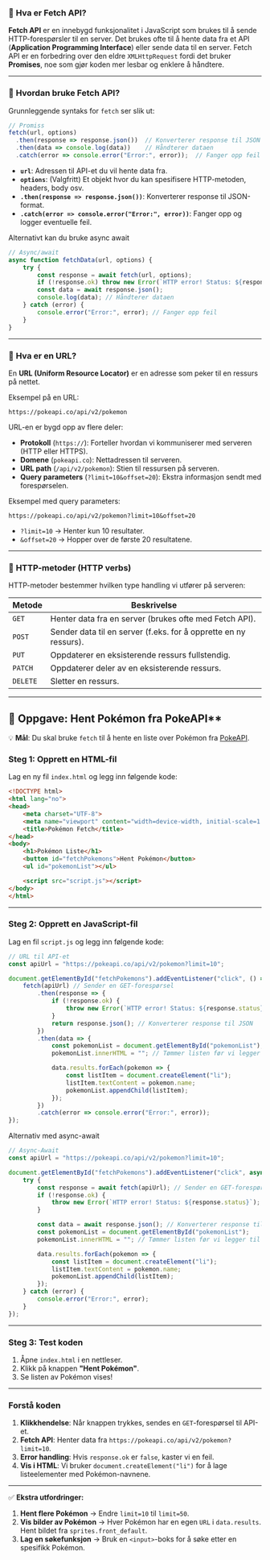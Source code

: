 ### 📌 **Hva er Fetch API?**  
**Fetch API** er en innebygd funksjonalitet i JavaScript som brukes til å sende HTTP-forespørsler til en server. Det brukes ofte til å hente data fra et API (**Application Programming Interface**) eller sende data til en server. Fetch API er en forbedring over den eldre `XMLHttpRequest` fordi det bruker **Promises**, noe som gjør koden mer lesbar og enklere å håndtere.

---

### 📌 **Hvordan bruke Fetch API?**  
Grunnleggende syntaks for `fetch` ser slik ut:  


```javascript
// Promiss
fetch(url, options)
  .then(response => response.json())  // Konverterer response til JSON
  .then(data => console.log(data))    // Håndterer dataen
  .catch(error => console.error("Error:", error));  // Fanger opp feil
```



- **`url`**: Adressen til API-et du vil hente data fra.  
- **`options`**: (Valgfritt) Et objekt hvor du kan spesifisere HTTP-metoden, headers, body osv.  
- **`.then(response => response.json())`**: Konverterer response til JSON-format.  
- **`.catch(error => console.error("Error:", error))`**: Fanger opp og logger eventuelle feil.  

Alternativt kan du bruke async await
```javascript
// Async/await 
async function fetchData(url, options) {
    try {
        const response = await fetch(url, options);
        if (!response.ok) throw new Error(`HTTP error! Status: ${response.status}`);
        const data = await response.json();
        console.log(data); // Håndterer dataen
    } catch (error) {
        console.error("Error:", error); // Fanger opp feil
    }
}
```

---

### 📌 **Hva er en URL?**  
En **URL (Uniform Resource Locator)** er en adresse som peker til en ressurs på nettet.  

Eksempel på en URL:  

```
https://pokeapi.co/api/v2/pokemon
```

URL-en er bygd opp av flere deler:  
- **Protokoll** (`https://`): Forteller hvordan vi kommuniserer med serveren (HTTP eller HTTPS).  
- **Domene** (`pokeapi.co`): Nettadressen til serveren.  
- **URL path** (`/api/v2/pokemon`): Stien til ressursen på serveren.  
- **Query parameters** (`?limit=10&offset=20`): Ekstra informasjon sendt med forespørselen.  

Eksempel med query parameters:  

```
https://pokeapi.co/api/v2/pokemon?limit=10&offset=20
```

- `?limit=10` → Henter kun 10 resultater.  
- `&offset=20` → Hopper over de første 20 resultatene.  

---

### 📌 **HTTP-metoder (HTTP verbs)**  
HTTP-metoder bestemmer hvilken type handling vi utfører på serveren:  

| **Metode** | **Beskrivelse** |
|------------|---------------|
| `GET` | Henter data fra en server (brukes ofte med Fetch API). |
| `POST` | Sender data til en server (f.eks. for å opprette en ny ressurs). |
| `PUT` | Oppdaterer en eksisterende ressurs fullstendig. |
| `PATCH` | Oppdaterer deler av en eksisterende ressurs. |
| `DELETE` | Sletter en ressurs. |

---

## 📝  Oppgave: Hent Pokémon fra PokeAPI**

💡 **Mål**: Du skal bruke `fetch` til å hente en liste over Pokémon fra [PokeAPI](https://pokeapi.co).

### **Steg 1: Opprett en HTML-fil**
Lag en ny fil `index.html` og legg inn følgende kode:

```html
<!DOCTYPE html>
<html lang="no">
<head>
    <meta charset="UTF-8">
    <meta name="viewport" content="width=device-width, initial-scale=1.0">
    <title>Pokémon Fetch</title>
</head>
<body>
    <h1>Pokémon Liste</h1>
    <button id="fetchPokemons">Hent Pokémon</button>
    <ul id="pokemonList"></ul>

    <script src="script.js"></script>
</body>
</html>
```

---

### **Steg 2: Opprett en JavaScript-fil**
Lag en fil `script.js` og legg inn følgende kode:

```javascript
// URL til API-et
const apiUrl = "https://pokeapi.co/api/v2/pokemon?limit=10";

document.getElementById("fetchPokemons").addEventListener("click", () => {
    fetch(apiUrl) // Sender en GET-forespørsel
        .then(response => {
            if (!response.ok) {
                throw new Error(`HTTP error! Status: ${response.status}`);
            }
            return response.json(); // Konverterer response til JSON
        })
        .then(data => {
            const pokemonList = document.getElementById("pokemonList");
            pokemonList.innerHTML = ""; // Tømmer listen før vi legger til nye elementer

            data.results.forEach(pokemon => {
                const listItem = document.createElement("li");
                listItem.textContent = pokemon.name;
                pokemonList.appendChild(listItem);
            });
        })
        .catch(error => console.error("Error:", error));
});
```
Alternativ med async-await
```js
// Async-Await
const apiUrl = "https://pokeapi.co/api/v2/pokemon?limit=10";

document.getElementById("fetchPokemons").addEventListener("click", async () => {
    try {
        const response = await fetch(apiUrl); // Sender en GET-forespørsel
        if (!response.ok) {
            throw new Error(`HTTP error! Status: ${response.status}`);
        }

        const data = await response.json(); // Konverterer response til JSON
        const pokemonList = document.getElementById("pokemonList");
        pokemonList.innerHTML = ""; // Tømmer listen før vi legger til nye elementer

        data.results.forEach(pokemon => {
            const listItem = document.createElement("li");
            listItem.textContent = pokemon.name;
            pokemonList.appendChild(listItem);
        });
    } catch (error) {
        console.error("Error:", error);
    }
});

```


---

### **Steg 3: Test koden**
1. Åpne `index.html` i en nettleser.  
2. Klikk på knappen **"Hent Pokémon"**.  
3. Se listen av Pokémon vises!  

---

### **Forstå koden**
1. **Klikkhendelse**: Når knappen trykkes, sendes en `GET`-forespørsel til API-et.  
2. **Fetch API**: Henter data fra `https://pokeapi.co/api/v2/pokemon?limit=10`.  
3. **Error handling**: Hvis `response.ok` er `false`, kaster vi en feil.  
4. **Vis i HTML**: Vi bruker `document.createElement("li")` for å lage listeelementer med Pokémon-navnene.  

---

✅ **Ekstra utfordringer:**  
1. **Hent flere Pokémon** → Endre `limit=10` til `limit=50`.  
2. **Vis bilder av Pokémon** → Hver Pokémon har en egen `URL` i `data.results`. Hent bildet fra `sprites.front_default`.  
3. **Lag en søkefunksjon** → Bruk en `<input>`-boks for å søke etter en spesifikk Pokémon.  

